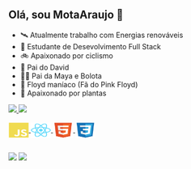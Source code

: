 ## Olá, sou MotaAraujo 🖖


- 🛰️ Atualmente trabalho com Energias renováveis
- 🌱 Estudante de Desevolvimento Full Stack
- 🚲 Apaixonado por ciclismo
- 🤖 Pai do David
- 🐶🐶 Pai da Maya e Bolota
- 🎸 Floyd maníaco (Fã do Pink Floyd)
- 🌱 Apaixonado por plantas

<div style="display: inline_block">
  <a href="http://github.com/MotaAraujo">
  <img height="170em" src="https://github-readme-stats.vercel.app/api?username=MotaAraujo&show_icons=true&theme=dark&reviews,discussions_started,discussions_answered,prs_merged,prs_merged_percentage"/>
   <img height="170em" src="https://github-readme-stats.vercel.app/api/top-langs/?username=MotaAraujo&layout=compact&langs_count=16&theme=dark"/>
</div>
<div style="display: inline_block"><br>
  <img align="center" alt="Mota-Js" height="30" width="40" src="https://raw.githubusercontent.com/devicons/devicon/master/icons/javascript/javascript-plain.svg">
  <img align="center" alt="Mota-React" height="30" width="40" src="https://raw.githubusercontent.com/devicons/devicon/master/icons/react/react-original.svg">
  <img align="center" alt="Mota-HTML" height="30" width="40" src="https://raw.githubusercontent.com/devicons/devicon/master/icons/html5/html5-original.svg">
  <img align="center" alt="Mota-CSS" height="30" width="40" src="https://raw.githubusercontent.com/devicons/devicon/master/icons/css3/css3-original.svg">  
</div>

##
    
<div style="display: inline_block">   
  <a href="https://instagram.com/mota_araujo/" target="_blank"><img src="https://img.shields.io/badge/-Instagram-%23E4405F?style=for-the-badge&logo=instagram&logoColor=white" target="_blank"></a>
   <a href="https://www.linkedin.com/in/mota-araújo-94640a76/" target="_blank"><img src="https://img.shields.io/badge/-LinkedIn-%230077B5?style=for-the-badge&logo=linkedin&logoColor=white" target="_blank"></a>  
</div>
